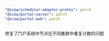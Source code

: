 ```yaml
---
"@scow/scheduler-adapter-protos": patch
"@scow/portal-server": patch
"@scow/portal-web": patch
---
```


修复了门户系统中节点在不同集群中重复计数的问题
